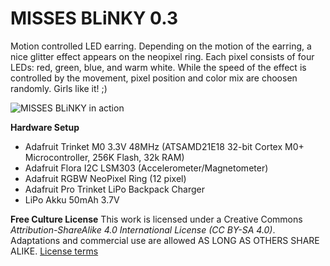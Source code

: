 # MISSES BLiNKY 0.3

Motion controlled LED earring. Depending on the motion of the earring, a nice glitter effect appears on the neopixel ring. Each pixel consists of four LEDs: red, green, blue, and warm white. While the speed of the effect is controlled by the movement, pixel position and color mix are choosen randomly. Girls like it! ;)

![MISSES BLiNKY in action](/images/missesblinky.gif)

**Hardware Setup**
- Adafruit Trinket M0 3.3V 48MHz (ATSAMD21E18 32-bit Cortex M0+ Microcontroller, 256K Flash, 32k RAM)
- Adafruit Flora I2C LSM303 (Accelerometer/Magnetometer)
- Adafruit RGBW NeoPixel Ring (12 pixel)
- Adafruit Pro Trinket LiPo Backpack Charger
- LiPo Akku 50mAh 3.7V

**Free Culture License**
This work is licensed under a Creative Commons *Attribution-ShareAlike 4.0 International License (CC BY-SA 4.0)*.
Adaptations and commercial use are allowed AS LONG AS OTHERS SHARE ALIKE. [License terms](https://creativecommons.org/licenses/by-sa/4.0/)
